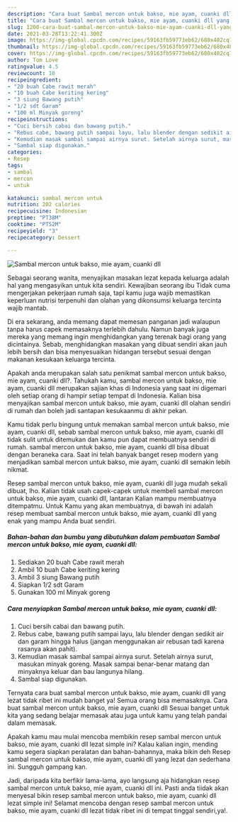 ```yaml
---
description: "Cara buat Sambal mercon untuk bakso, mie ayam, cuanki dll yang nikmat dan Mudah Dibuat"
title: "Cara buat Sambal mercon untuk bakso, mie ayam, cuanki dll yang nikmat dan Mudah Dibuat"
slug: 1200-cara-buat-sambal-mercon-untuk-bakso-mie-ayam-cuanki-dll-yang-nikmat-dan-mudah-dibuat
date: 2021-03-28T13:22:41.300Z
image: https://img-global.cpcdn.com/recipes/59163fb59773eb62/680x482cq70/sambal-mercon-untuk-bakso-mie-ayam-cuanki-dll-foto-resep-utama.jpg
thumbnail: https://img-global.cpcdn.com/recipes/59163fb59773eb62/680x482cq70/sambal-mercon-untuk-bakso-mie-ayam-cuanki-dll-foto-resep-utama.jpg
cover: https://img-global.cpcdn.com/recipes/59163fb59773eb62/680x482cq70/sambal-mercon-untuk-bakso-mie-ayam-cuanki-dll-foto-resep-utama.jpg
author: Tom Love
ratingvalue: 4.5
reviewcount: 10
recipeingredient:
- "20 buah Cabe rawit merah"
- "10 buah Cabe keriting kering"
- "3 siung Bawang putih"
- "1/2 sdt Garam"
- "100 ml Minyak goreng"
recipeinstructions:
- "Cuci bersih cabai dan bawang putih."
- "Rebus cabe, bawang putih sampai layu, lalu blender dengan sedikit air dan garam hingga halus (jangan menggunakan air rebusan tadi karena rasanya akan pahit)."
- "Kemudian masak sambal sampai airnya surut. Setelah airnya surut, masukan minyak goreng. Masak sampai benar-benar matang dan minyaknya keluar dan bau langunya hilang."
- "Sambal siap digunakan."
categories:
- Resep
tags:
- sambal
- mercon
- untuk

katakunci: sambal mercon untuk 
nutrition: 202 calories
recipecuisine: Indonesian
preptime: "PT38M"
cooktime: "PT52M"
recipeyield: "3"
recipecategory: Dessert

---
```



![Sambal mercon untuk bakso, mie ayam, cuanki dll](https://img-global.cpcdn.com/recipes/59163fb59773eb62/680x482cq70/sambal-mercon-untuk-bakso-mie-ayam-cuanki-dll-foto-resep-utama.jpg)

Sebagai seorang wanita, menyajikan masakan lezat kepada keluarga adalah hal yang mengasyikan untuk kita sendiri. Kewajiban seorang ibu Tidak cuma mengerjakan pekerjaan rumah saja, tapi kamu juga wajib memastikan keperluan nutrisi terpenuhi dan olahan yang dikonsumsi keluarga tercinta wajib mantab.

Di era  sekarang, anda memang dapat memesan panganan jadi walaupun tanpa harus capek memasaknya terlebih dahulu. Namun banyak juga mereka yang memang ingin menghidangkan yang terenak bagi orang yang dicintainya. Sebab, menghidangkan masakan yang dibuat sendiri akan jauh lebih bersih dan bisa menyesuaikan hidangan tersebut sesuai dengan makanan kesukaan keluarga tercinta. 



Apakah anda merupakan salah satu penikmat sambal mercon untuk bakso, mie ayam, cuanki dll?. Tahukah kamu, sambal mercon untuk bakso, mie ayam, cuanki dll merupakan sajian khas di Indonesia yang saat ini digemari oleh setiap orang di hampir setiap tempat di Indonesia. Kalian bisa menyajikan sambal mercon untuk bakso, mie ayam, cuanki dll olahan sendiri di rumah dan boleh jadi santapan kesukaanmu di akhir pekan.

Kamu tidak perlu bingung untuk memakan sambal mercon untuk bakso, mie ayam, cuanki dll, sebab sambal mercon untuk bakso, mie ayam, cuanki dll tidak sulit untuk ditemukan dan kamu pun dapat membuatnya sendiri di rumah. sambal mercon untuk bakso, mie ayam, cuanki dll bisa dibuat dengan beraneka cara. Saat ini telah banyak banget resep modern yang menjadikan sambal mercon untuk bakso, mie ayam, cuanki dll semakin lebih nikmat.

Resep sambal mercon untuk bakso, mie ayam, cuanki dll juga mudah sekali dibuat, lho. Kalian tidak usah capek-capek untuk membeli sambal mercon untuk bakso, mie ayam, cuanki dll, lantaran Kalian mampu membuatnya ditempatmu. Untuk Kamu yang akan membuatnya, di bawah ini adalah resep membuat sambal mercon untuk bakso, mie ayam, cuanki dll yang enak yang mampu Anda buat sendiri.

<!--inarticleads1-->

##### Bahan-bahan dan bumbu yang dibutuhkan dalam pembuatan Sambal mercon untuk bakso, mie ayam, cuanki dll:

1. Sediakan 20 buah Cabe rawit merah
1. Ambil 10 buah Cabe keriting kering
1. Ambil 3 siung Bawang putih
1. Siapkan 1/2 sdt Garam
1. Gunakan 100 ml Minyak goreng




<!--inarticleads2-->

##### Cara menyiapkan Sambal mercon untuk bakso, mie ayam, cuanki dll:

1. Cuci bersih cabai dan bawang putih.
1. Rebus cabe, bawang putih sampai layu, lalu blender dengan sedikit air dan garam hingga halus (jangan menggunakan air rebusan tadi karena rasanya akan pahit).
1. Kemudian masak sambal sampai airnya surut. Setelah airnya surut, masukan minyak goreng. Masak sampai benar-benar matang dan minyaknya keluar dan bau langunya hilang.
1. Sambal siap digunakan.




Ternyata cara buat sambal mercon untuk bakso, mie ayam, cuanki dll yang lezat tidak ribet ini mudah banget ya! Semua orang bisa memasaknya. Cara buat sambal mercon untuk bakso, mie ayam, cuanki dll Sesuai banget untuk kita yang sedang belajar memasak atau juga untuk kamu yang telah pandai dalam memasak.

Apakah kamu mau mulai mencoba membikin resep sambal mercon untuk bakso, mie ayam, cuanki dll lezat simple ini? Kalau kalian ingin, mending kamu segera siapkan peralatan dan bahan-bahannya, maka bikin deh Resep sambal mercon untuk bakso, mie ayam, cuanki dll yang lezat dan sederhana ini. Sungguh gampang kan. 

Jadi, daripada kita berfikir lama-lama, ayo langsung aja hidangkan resep sambal mercon untuk bakso, mie ayam, cuanki dll ini. Pasti anda tiidak akan menyesal bikin resep sambal mercon untuk bakso, mie ayam, cuanki dll lezat simple ini! Selamat mencoba dengan resep sambal mercon untuk bakso, mie ayam, cuanki dll lezat tidak ribet ini di tempat tinggal sendiri,ya!.

